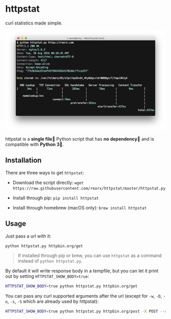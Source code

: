 # httpstat

curl statistics made simple.

![screenshot](screenshot.png)


httpstat is a **single file🌟** Python script that has **no dependency👏** and is compatible with **Python 3🍻**.


## Installation

There are three ways to get `httpstat`:

- Download the script directly: `wget https://raw.githubusercontent.com/reorx/httpstat/master/httpstat.py`

- Install through pip: `pip install httpstat`

- Install through homebrew (macOS only): `brew install httpstat`


## Usage

Just pass a url with it:

```bash
python httpstat.py httpbin.org/get
```

> If installed through pip or brew, you can use `httpstat` as a command instead of `python httpstat.py`.

By default it will write response body in a tempfile, but you can let it print out by setting `HTTPSTAT_SHOW_BODY=true`:

```bash
HTTPSTAT_SHOW_BODY=true python httpstat.py httpbin.org/get
```

You can pass any curl supported arguments after the url (except for `-w`, `-D`, `-o`, `-s`, `-S` which are already used by httpstat):

```bash
HTTPSTAT_SHOW_BODY=true python httpstat.py httpbin.org/post -X POST --data-urlencode "a=中文" -v
```
